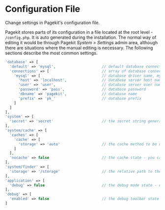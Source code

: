 # Configuration File
<p class="uk-article-lead">Change settings in Pagekit's configuration file.</p>

Pagekit stores parts of its configuration in a file located at the root level - `/config.php`. It is auto generated during the installation. The normal way of editing it would be through Pagekit _System > Settings_ admin area, although there are situations where the manual editing is necessary. The following sections describe the most common settings.

```php
'database' => [
  'default' => 'mysql',                     // default database connection
  'connections' => [                        // array of database connections
    'mysql' => [                            // database driver name, mysql or sqlite
      'host' => 'localhost',                // database server host name
      'user' => 'user',                     // database server user name
      'password' => 'pass',                 // database password
      'dbname' => 'pagekit',                // database name
      'prefix' => 'pk_'                     // database prefix
    ]
  ]
],
'system' => [
  'secret' => 'secret'                      // the secret string generated during installation
],
'system/cache' => [
  'caches' => [
    'cache' => [
      'storage' => 'auto'                   // the cache method to be used, if enabled
    ]
  ],
  'nocache' => false                        // the cache state - you can disable it entirely by setting to 'true'
],
'system/finder' => [
  'storage' => '/storage'                   // the relative path to the storage folder - e.g. media files will be stored here
],
'application' => [
  'debug' => false                          // the debug mode state - enable while developing to get debug output
],
'debug' => [
  'enabled' => false                        // the debug toolbar state - enable it to get information, among others, about requests, memory usage
]
```
